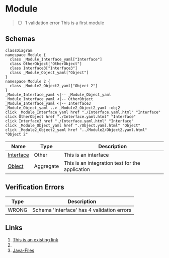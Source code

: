 # Module
> - [ ] 1 validation error
This is a first module

## Schemas
```mermaid
classDiagram
namespace Module {
  class _Module_Interface_yaml["Interface"]
  class OtherObject["OtherObject"]
  class Interface3["Interface3"]
  class _Module_Object_yaml["Object"]
}
namespace Module 2 {
  class _Module2_Object2_yaml["Object 2"]
}
_Module_Interface_yaml <|-- _Module_Object_yaml 
_Module_Interface_yaml <|-- OtherObject 
_Module_Interface_yaml <|-- Interface3 
_Module_Object_yaml ..> _Module2_Object2_yaml :obj2
click _Module_Interface_yaml href "./Interface.yaml.html" "Interface"
click OtherObject href "./Interface.yaml.html" "Interface"
click Interface3 href "./Interface.yaml.html" "Interface"
click _Module_Object_yaml href "./Object.yaml.html" "Object"
click _Module2_Object2_yaml href "../Module2/Object2.yaml.html" "Object 2"
```
| Name | Type | Description |
|------|-----|-------------|
| [Interface](./Interface.yaml.md) | Other | This is an interface |
| [Object](./Object.yaml.md) | Aggregate | This is an integration test for the application |

## Verification Errors
| Type | Description |
|------|-------------|
| WRONG | Schema &#x27;Interface&#x27; has 4 validation errors |

## Links
1. [This is an existing link]()
1. [](https://example.com)
1. [Java-Files](./java)
